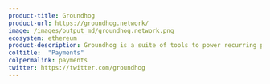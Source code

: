 ```yaml
---
product-title: Groundhog
product-url: https://groundhog.network/
image: /images/output_md/groundhog.network.png
ecosystem: ethereum
product-description: Groundhog is a suite of tools to power recurring payments on Ethereum.
coltitle:  "Payments"
colpermalink: payments
twitter: https://twitter.com/groundhog
---
```

